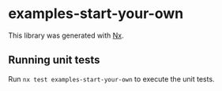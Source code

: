 # examples-start-your-own

This library was generated with [Nx](https://nx.dev).

## Running unit tests

Run `nx test examples-start-your-own` to execute the unit tests.
